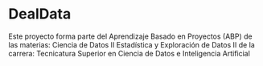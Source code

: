 # DealData
Este proyecto forma parte del Aprendizaje Basado en Proyectos (ABP) de las materias:  Ciencia de Datos II  Estadística y Exploración de Datos II   de la carrera: Tecnicatura Superior en Ciencia de Datos e Inteligencia Artificial
